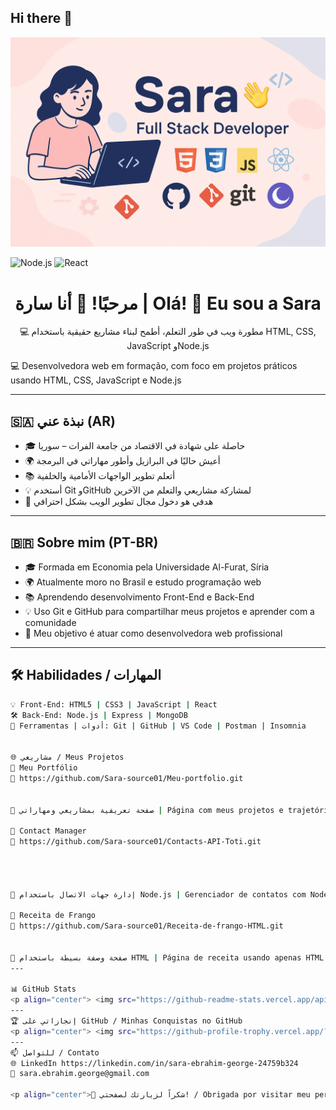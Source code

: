 ## Hi there 👋
![Banner](https://raw.githubusercontent.com/Sara-source01/Sara-source01/main/assets/Image.png)


![Node.js](https://img.shields.io/badge/node.js-18.15.0-green?logo=node.js&style=flat-square)
![React](https://img.shields.io/badge/react-18.2.0-blue?logo=react&style=flat-square)

<h1 align="center">مرحبًا! 👋 أنا سارة | Olá! 👋 Eu sou a Sara</h1>

<p align="center">
💻 مطورة ويب في طور التعلم، أطمح لبناء مشاريع حقيقية باستخدام HTML, CSS, JavaScript وNode.js 
  
💻 Desenvolvedora web em formação, com foco em projetos práticos usando HTML, CSS, JavaScript e Node.js
</p>

---

## 🇸🇦 نبذة عني (AR)

- 🎓 حاصلة على شهادة في الاقتصاد من جامعة الفرات – سوريا  
- 🌍 أعيش حاليًا في البرازيل وأطور مهاراتي في البرمجة  
- 📚 أتعلم تطوير الواجهات الأمامية والخلفية  
- 💡 أستخدم Git وGitHub لمشاركة مشاريعي والتعلم من الآخرين  
- 🎯 هدفي هو دخول مجال تطوير الويب بشكل احترافي

---

## 🇧🇷 Sobre mim (PT-BR)

- 🎓 Formada em Economia pela Universidade Al-Furat, Síria  
- 🌍 Atualmente moro no Brasil e estudo programação web  
- 📚 Aprendendo desenvolvimento Front-End e Back-End  
- 💡 Uso Git e GitHub para compartilhar meus projetos e aprender com a comunidade  
- 🎯 Meu objetivo é atuar como desenvolvedora web profissional

---

## 🛠️ Habilidades / المهارات

```bash
💡 Front-End: HTML5 | CSS3 | JavaScript | React  
🛠️ Back-End: Node.js | Express | MongoDB  
🔧 Ferramentas | أدوات: Git | GitHub | VS Code | Postman | Insomnia


🌐 مشاريعي / Meus Projetos
🧩 Meu Portfólio
🔗 https://github.com/Sara-source01/Meu-portfolio.git


📄 صفحة تعريفية بمشاريعي ومهاراتي | Página com meus projetos e trajetória

📇 Contact Manager
🔗 https://github.com/Sara-source01/Contacts-API-Toti.git




📄 إدارة جهات الاتصال باستخدام Node.js | Gerenciador de contatos com Node.js

🍗 Receita de Frango
🔗 https://github.com/Sara-source01/Receita-de-frango-HTML.git


📄 صفحة وصفة بسيطة باستخدام HTML | Página de receita usando apenas HTML
---

📊 GitHub Stats
<p align="center"> <img src="https://github-readme-stats.vercel.app/api?username=Sara-source01&show_icons=true&theme=tokyonight" alt="Estatísticas do GitHub" /> </p>
---
🏆 إنجازاتي على GitHub / Minhas Conquistas no GitHub
<p align="center"> <img src="https://github-profile-trophy.vercel.app/?username=Sara-source01&theme=flat" alt="GitHub Trophies" /> </p>
---
📫 للتواصل / Contato
🌐 LinkedIn https://linkedin.com/in/sara-ebrahim-george-24759b324
📧 sara.ebrahim.george@gmail.com

<p align="center">🌟 شكراً لزيارتك لصفحتي! / Obrigada por visitar meu perfil! 🌟</p> ```
